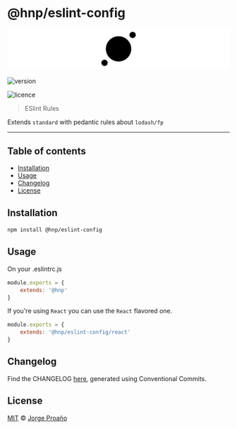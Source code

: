 # @hnp/eslint-config

![hero](https://github.com/MechanicalHuman/hnp-utilities/blob/master/hero.png)

![version](https://img.shields.io/npm/v/@hnp/eslint-config.svg)

![licence](https://img.shields.io/npm/l/@hnp/eslint-config.svg)

> ESlint Rules

Extends `standard` with pedantic rules about `lodash/fp`

---

## Table of contents

-   [Installation](#installation)
-   [Usage](#usage)
-   [Changelog](#changelog)
-   [License](#license)

## Installation

```sh
npm install @hnp/eslint-config
```

## Usage

On your .eslintrc.js

```javascript
module.exports = {
    extends: '@hnp'
}
```

If you're using `React` you can use the `React` flavored one.

```javascript
module.exports = {
    extends: '@hnp/eslint-config/react'
}
```

## Changelog

Find the CHANGELOG [here](CHANGELOG.md), generated using Conventional Commits.

## License

[MIT](LICENSE) © [Jorge Proaño](https://www.hidden-node-problem.com)
